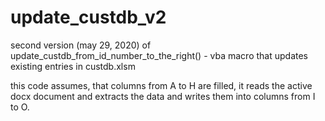 # update_custdb_v2
second version (may 29, 2020) of update_custdb_from_id_number_to_the_right() - vba macro that updates existing entries in custdb.xlsm

this code assumes, that columns from A to H are filled, it reads the active docx document and extracts the data and writes them into columns from I to O.
